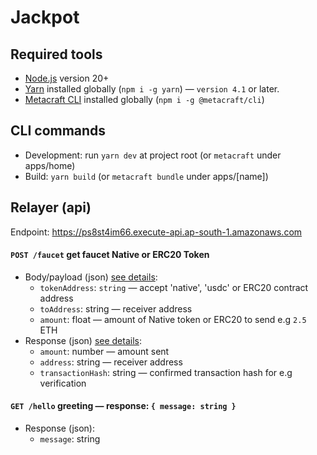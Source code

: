 # Jackpot

## Required tools
- [Node.js](https://nodejs.org/en) version 20+
- [Yarn](https://yarnpkg.com/getting-started/install) installed globally (`npm i -g yarn`) — `version 4.1` or later.
- [Metacraft CLI](https://github.com/cocrafts/metacraft-cli) installed globally (`npm i -g @metacraft/cli`)

## CLI commands
- Development: run `yarn dev` at project root (or `metacraft` under apps/home)
- Build: `yarn build` (or `metacraft bundle` under apps/[name])

## Relayer (api)
Endpoint: https://ps8st4im66.execute-api.ap-south-1.amazonaws.com

#### `POST /faucet` get faucet Native or ERC20 Token
- Body/payload (json) [see details](/blob/main/relayer/handlers/faucet.ts#L3):
    - `tokenAddress`: `string` — accept 'native', 'usdc' or ERC20 contract address 
    - `toAddress`: string — receiver address
    - `amount`: float — amount of Native token or ERC20 to send e.g `2.5` ETH
- Response (json) [see details](/blob/main/relayer/handlers/util.ts#L67):
    - `amount`: number — amount sent
    - `address`: string — receiver address
    - `transactionHash`: string — confirmed transaction hash for e.g verification

#### `GET /hello` greeting — response: `{ message: string }`
- Response (json):
    - `message`: string

